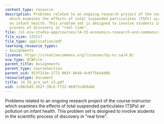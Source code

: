 ```yaml
---
content_type: resource
description: Problems related to an ongoing research project of the course instructor
  which examines the effects of total suspended particulates (TSPs) air pollution
  on infant health. This problem set is designed to involve students in the scientific
  process of discovery in "real time".
file: /ol-ocw-studio-app/courses/14-33-economics-research-and-communication-spring-2005/1c08cb45552f39cbff22869f3cd69abb_14_33_pro_set_v3.pdf
file_size: 125217
file_type: application/pdf
learning_resource_types:
- Assignments
license: https://creativecommons.org/licenses/by-nc-sa/4.0/
ocw_type: OCWFile
parent_title: Assignments
parent_type: CourseSection
parent_uid: 913f213e-1772-003f-8649-4c0f756a4d86
resourcetype: Document
title: 14_33_pro_set_v3.pdf
uid: 1c08cb45-552f-39cb-ff22-869f3cd69abb
---
```

Problems related to an ongoing research project of the course instructor which examines the effects of total suspended particulates (TSPs) air pollution on infant health. This problem set is designed to involve students in the scientific process of discovery in "real time".
